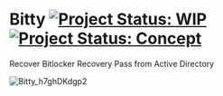 # Bitty [![Project Status: WIP](https://www.repostatus.org/badges/latest/wip.svg)](https://www.repostatus.org/#wip) [![Project Status: Concept](https://www.repostatus.org/badges/latest/concept.svg)](https://www.repostatus.org/#concept)
Recover Bitlocker Recovery Pass from Active Directory

![Bitty_h7ghDKdgp2](https://user-images.githubusercontent.com/88156097/198353278-796f8d9f-3303-4dfc-a693-8fa21cc4ab30.png)
